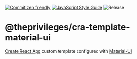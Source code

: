 [![Commitizen friendly](https://img.shields.io/badge/commitizen-friendly-brightgreen.svg)](http://commitizen.github.io/cz-cli/)
[![JavaScript Style Guide](https://img.shields.io/badge/code_style-standard-brightgreen.svg)](https://standardjs.com)
![Release](https://github.com/theprivileges/cra-template-material-ui/workflows/Release/badge.svg?branch=master)

# @theprivileges/cra-template-material-ui

[Create React App](https://create-react-app.dev/) custom template configured with [Material-UI](https://material-ui.com/)
